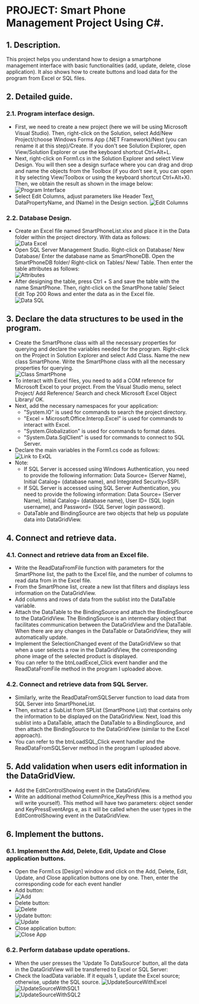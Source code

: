 # PROJECT: Smart Phone Management Project Using C#.
## 1. Description.
This project helps you understand how to design a smartphone management interface with basic functionalities (add, update, delete, close application). It also shows how to create buttons and load data for the program from Excel or SQL files.
## 2. Detailed guide.
### 2.1. Program interface design.
- First, we need to create a new project (here we will be using Microsoft Visual Studio). Then, right-click on the Solution, select Add/New Project/choose Windows Forms App (.NET Framework)/Next (you can rename it at this step)/Create. 
If you don't see Solution Explorer, open View/Solution Explorer or use the keyboard shortcut Ctrl+Alt+L.<br>
- Next, right-click on Form1.cs in the Solution Explorer and select View Design. 
You will then see a design surface where you can drag and drop and name the objects from the Toolbox (if you don’t see it, you can open it by selecting View/Toolbox or using the keyboard shortcut Ctrl+Alt+X). Then, we obtain the result as shown in the image below:<br>
![Program Interface](picReadme/Interface.png)
- Select Edit Columns, adjust parameters like Header Text, DataPropertyName, and (Name) in the Design section.
![Edit Columns](picReadme/EditColumn.png) <br>
### 2.2. Database Design.
- Create an Excel file named SmartPhoneList.xlsx and place it in the Data folder within the project directory. With data as follows: <br>
![Data Excel](picReadme/dataExcel.png)
- Open SQL Server Management Studio. Right-click on Database/ New Database/ Enter the database name as SmartPhoneDB. Open the SmartPhoneDB folder/ Right-click on Tables/ New/ Table. Then enter the table attributes as follows: <br>
![Attributes](picReadme/attributes.png)
- After designing the table, press Ctrl + S and save the table with the name SmartPhone. Then, right-click on the SmartPhone table/ Select Edit Top 200 Rows and enter the data as in the Excel file.<br>
![Data SQL](picReadme/dataSQL.png) <br>
## 3. Declare the data structures to be used in the program.
- Create the SmartPhone class with all the necessary properties for querying and declare the variables needed for the program. Right-click on the Project in Solution Explorer and select Add Class. Name the new class SmartPhone. Write the SmartPhone class with all the necessary properties for querying. <br>
![Class SmartPhone](picReadme/classSM.png) <br>
- To interact with Excel files, you need to add a COM reference for Microsoft Excel to your project. From the Visual Studio menu, select Project/ Add Reference/ Search and check Microsoft Excel Object Library/ OK.
- Next, add the necessary namespaces for your application:<br>
   - "System.IO" is used for commands to search the project directory.
   - "Excel = Microsoft.Office.Interop.Excel" is used for commands to interact with Excel.
   - "System.Globalization" is used for commands to format dates.
   - "System.Data.SqlClient" is used for commands to connect to SQL Server.
- Declare the main variables in the Form1.cs code as follows: <br>
![Link to ExQL](picReadme/link.png) <br>
- Note:
   - If SQL Server is accessed using Windows Authentication, you need to provide the following information: Data Source= (Server Name), Initial Catalog= (database name), and Integrated Security=SSPI.
   - If SQL Server is accessed using SQL Server Authentication, you need to provide the following information: Data Source= (Server Name), Initial Catalog= (database name), User ID= (SQL login username), and Password= (SQL Server login password).
   - DataTable and BindingSource are two objects that help us populate data into DataGridView.
## 4. Connect and retrieve data.
### 4.1. Connect and retrieve data from an Excel file.
- Write the ReadDataFromFile function with parameters for the SmartPhone list, the path to the Excel file, and the number of columns to read data from in the Excel file.
- From the SmartPhone list, create a new list that filters and displays less information on the DataGridView.
- Add columns and rows of data from the sublist into the DataTable variable.
- Attach the DataTable to the BindingSource and attach the BindingSource to the DataGridView. The BindingSource is an intermediary object that facilitates communication between the DataGridView and the DataTable. When there are any changes in the DataTable or DataGridView, they will automatically update.
- Implement the SelectionChanged event of the DataGridView so that when a user selects a row in the DataGridView, the corresponding phone image of the selected product is displayed.
- You can refer to the btnLoadExcel_Click event handler and the ReadDataFromFile method in the program I uploaded above.
### 4.2. Connect and retrieve data from SQL Server.
- Similarly, write the ReadDataFromSQLServer function to load data from SQL Server into SmartPhoneList.
- Then, extract a SubList from SPList (SmartPhone List) that contains only the information to be displayed on the DataGridView. Next, load this sublist into a DataTable, attach the DataTable to a BindingSource, and then attach the BindingSource to the DataGridView (similar to the Excel approach).
- You can refer to the btnLoadSQL_Click event handler and the ReadDataFromSQLServer method in the program I uploaded above.
## 5. Add validation when users edit information in the DataGridView.
- Add the EditControlShowing event in the DataGridView.
- Write an additional method ColumnPrice_KeyPress (this is a method you will write yourself). This method will have two parameters: object sender and KeyPressEventArgs e, as it will be called when the user types in the EditControlShowing event in the DataGridView.
## 6. Implement the buttons.
### 6.1. Implement the Add, Delete, Edit, Update and Close application buttons.
- Open the Form1.cs [Design] window and click on the Add, Delete, Edit, Update, and Close application buttons one by one. Then, enter the corresponding code for each event handler
- Add button: <br>
![Add](picReadme/btnAdd.png) <br>
- Delete button:<br>
![Delete](picReadme/btnDelete.png)<br>
- Update button:<br>
![Update](picReadme/btnUpdate.png) <br>
- Close application button: <br>
![Close App](picReadme/btnClose.png) <br>
### 6.2. Perform database update operations.
- When the user presses the 'Update To DataSource' button, all the data in the DataGridView will be transferred to Excel or SQL Server: <br>
- Check the loadData variable. If it equals 1, update the Excel source; otherwise, update the SQL source.
![UpdateSourceWithExcel](picReadme/writeDataToExcel.png) <br>
![UpdateSourceWithSQL1](picReadme/writeDataToSQL1.png) <br>
![UpdateSourceWithSQL2](picReadme/writeDataToSQL2.png) <br>
